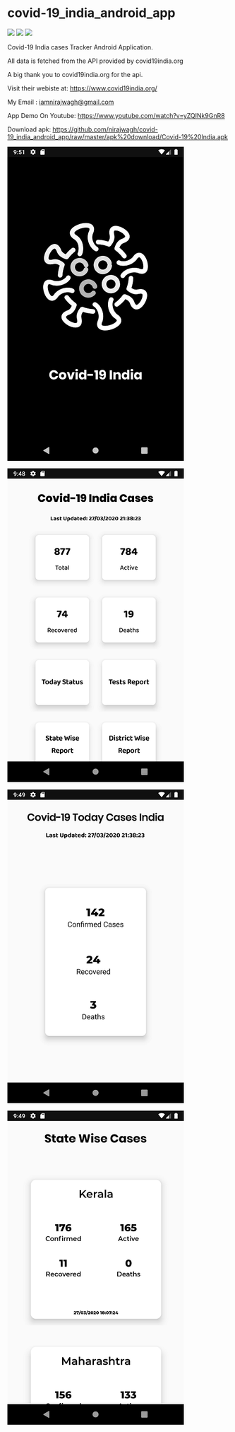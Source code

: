 # covid-19_india_android_app

[<img src="https://github.com/nirajwagh/assets/raw/master/Octocat.png">](http://google.com.au/)   [<img src="https://github.com/nirajwagh/assets/raw/master/Octocat.png">](http://google.com.au/)   [<img src="https://github.com/nirajwagh/assets/raw/master/Octocat.png">](http://google.com.au/)

Covid-19 India cases Tracker Android Application.

All data is fetched from the API provided by covid19india.org

A big thank you to covid19india.org for the api.

Visit their webiste at: https://www.covid19india.org/

My Email : iamnirajwagh@gmail.com

App Demo On Youtube: https://www.youtube.com/watch?v=yZQINk9GnR8

Download apk: https://github.com/nirajwagh/covid-19_india_android_app/raw/master/apk%20download/Covid-19%20India.apk

![Splash Screen](https://github.com/nirajwagh/covid-19_india_android_app/blob/master/Screenshots/one.png)

![Home Screen](https://github.com/nirajwagh/covid-19_india_android_app/blob/master/Screenshots/two.png)

![Cases Today](https://github.com/nirajwagh/covid-19_india_android_app/blob/master/Screenshots/four.png)

![Cases Today](https://github.com/nirajwagh/covid-19_india_android_app/blob/master/Screenshots/five.png)
